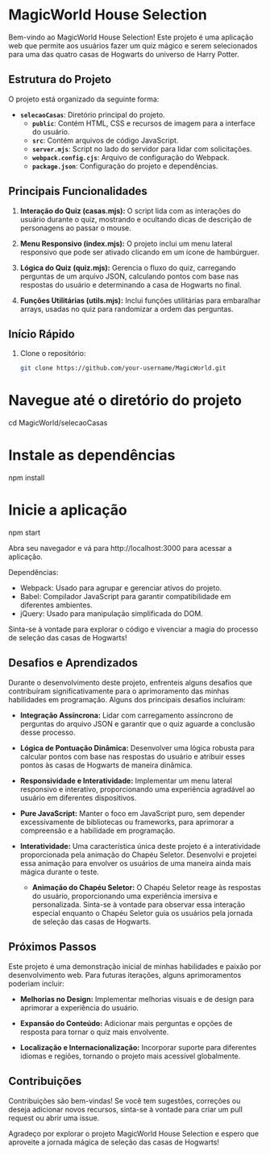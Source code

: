 # MagicWorld House Selection

Bem-vindo ao MagicWorld House Selection! Este projeto é uma aplicação web que permite aos usuários fazer um quiz mágico e serem selecionados para uma das quatro casas de Hogwarts do universo de Harry Potter.

## Estrutura do Projeto

O projeto está organizado da seguinte forma:

- **`selecaoCasas`**: Diretório principal do projeto.
  - **`public`**: Contém HTML, CSS e recursos de imagem para a interface do usuário.
  - **`src`**: Contém arquivos de código JavaScript.
  - **`server.mjs`**: Script no lado do servidor para lidar com solicitações.
  - **`webpack.config.cjs`**: Arquivo de configuração do Webpack.
  - **`package.json`**: Configuração do projeto e dependências.

## Principais Funcionalidades

1. **Interação do Quiz (casas.mjs):** O script lida com as interações do usuário durante o quiz, mostrando e ocultando dicas de descrição de personagens ao passar o mouse.

2. **Menu Responsivo (index.mjs):** O projeto inclui um menu lateral responsivo que pode ser ativado clicando em um ícone de hambúrguer.

3. **Lógica do Quiz (quiz.mjs):** Gerencia o fluxo do quiz, carregando perguntas de um arquivo JSON, calculando pontos com base nas respostas do usuário e determinando a casa de Hogwarts no final.

4. **Funções Utilitárias (utils.mjs):** Inclui funções utilitárias para embaralhar arrays, usadas no quiz para randomizar a ordem das perguntas.

## Início Rápido

1. Clone o repositório:

   ```bash
   git clone https://github.com/your-username/MagicWorld.git


# Navegue até o diretório do projeto
cd MagicWorld/selecaoCasas

# Instale as dependências
npm install

# Inicie a aplicação
npm start

Abra seu navegador e vá para http://localhost:3000 para acessar a aplicação.

Dependências:
- Webpack: Usado para agrupar e gerenciar ativos do projeto.
- Babel: Compilador JavaScript para garantir compatibilidade em diferentes ambientes.
- jQuery: Usado para manipulação simplificada do DOM.

Sinta-se à vontade para explorar o código e vivenciar a magia do processo de seleção das casas de Hogwarts!

## Desafios e Aprendizados

Durante o desenvolvimento deste projeto, enfrenteis alguns desafios que contribuíram significativamente para o aprimoramento das minhas habilidades em programação. Alguns dos principais desafios incluíram:

- **Integração Assíncrona:** Lidar com carregamento assíncrono de perguntas do arquivo JSON e garantir que o quiz aguarde a conclusão desse processo.

- **Lógica de Pontuação Dinâmica:** Desenvolver uma lógica robusta para calcular pontos com base nas respostas do usuário e atribuir esses pontos às casas de Hogwarts de maneira dinâmica.

- **Responsividade e Interatividade:** Implementar um menu lateral responsivo e interativo, proporcionando uma experiência agradável ao usuário em diferentes dispositivos.

- **Pure JavaScript:** Manter o foco em JavaScript puro, sem depender excessivamente de bibliotecas ou frameworks, para aprimorar a compreensão e a habilidade em programação.

- **Interatividade:** Uma característica única deste projeto é a interatividade proporcionada pela animação do Chapéu Seletor. Desenvolvi e projetei essa animação para envolver os usuários de uma maneira ainda mais mágica durante o teste. 

  - **Animação do Chapéu Seletor:** O Chapéu Seletor reage às respostas do usuário, proporcionando uma experiência imersiva e personalizada. Sinta-se à vontade para observar essa interação especial enquanto o Chapéu Seletor guia os usuários pela jornada de seleção das casas de Hogwarts.


## Próximos Passos

Este projeto é uma demonstração inicial de minhas habilidades e paixão por desenvolvimento web. Para futuras iterações, alguns aprimoramentos poderiam incluir:

- **Melhorias no Design:** Implementar melhorias visuais e de design para aprimorar a experiência do usuário.

- **Expansão do Conteúdo:** Adicionar mais perguntas e opções de resposta para tornar o quiz mais envolvente.

- **Localização e Internacionalização:** Incorporar suporte para diferentes idiomas e regiões, tornando o projeto mais acessível globalmente.

## Contribuições

Contribuições são bem-vindas! Se você tem sugestões, correções ou deseja adicionar novos recursos, sinta-se à vontade para criar um pull request ou abrir uma issue.

Agradeço por explorar o projeto MagicWorld House Selection e espero que aproveite a jornada mágica de seleção das casas de Hogwarts!
